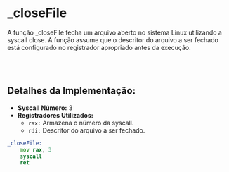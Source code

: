 # _closeFile
A função _closeFile fecha um arquivo aberto no sistema Linux utilizando a syscall close. A função assume que o descritor do arquivo a ser fechado está configurado no registrador apropriado antes da execução.

<br><br>

## Detalhes da Implementação:
- **Syscall Número:** 3
- **Registradores Utilizados:**
    - `rax:` Armazena o número da syscall.
    - `rdi:` Descritor do arquivo a ser fechado.

```asm
_closeFile:
    mov rax, 3
    syscall
    ret
```